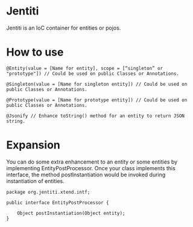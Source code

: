# Jentiti
Jentiti is an IoC container for entities or pojos.

# How to use
```
@Entity(value = [Name for entity], scope = [“singleton” or "prototype"]) // Could be used on public Classes or Annotations.

@Singleton(value = [Name for singleton entity]) // Could be used on public Classes or Annotations.

@Prototype(value = [Name for prototype entity]) // Could be used on public Classes or Annotations.

@Jsonify // Enhance toString() method for an entity to return JSON string.

```

# Expansion
You can do some extra enhancement to an entity or some entities by implementing EntityPostProcessor.
Once your class implements this interface, the method postInstantiation would be invoked during instantiation of entities.
```
package org.jentiti.xtend.intf;

public interface EntityPostProcessor {

    Object postInstantiation(Object entity);
}

```
